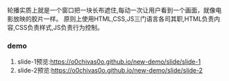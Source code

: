 轮播实质上就是一个窗口把一块长布遮住,每动一次让用户看到一个画面，就像电影放映的胶片一样。
原则上使用HTML,CSS,JS三门语言各司其职,HTML负责内容,CSS负责样式,JS负责行为控制。

### demo
1. slide-1预览:https://o0chivas0o.github.io/new-demo/slide/slide-1
2. slide-2预览:https://o0chivas0o.github.io/new-demo/slide/slide-2